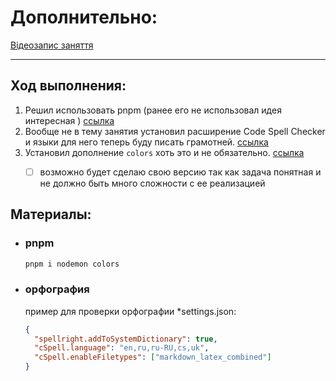 # Дополнительно:

[Відеозапис заняття](https://youtu.be/7enIHwm79nE?t=723)

---

## Ход выполнения:

1. Решил использовать pnpm (ранее его не использовал идея интересная ) [ссылка](#pnpm)
2. Вообще не в тему занятия установил расширение Code Spell Checker и языки для него теперь буду писать грамотней. [ссылка](#орфография)
3. Установил дополнение `colors` хоть это и не обязательно. [ссылка](#pnpm)
    - [ ] возможно будет сделаю свою версию так как задача понятная и не должно быть много сложности с ее реализацией



## Материалы:

- ### pnpm

  ```bash
  pnpm i nodemon colors
  ```

- ### орфография

  пример для проверки орфографии \*settings.json:

  ```json
  {
    "spellright.addToSystemDictionary": true,
    "cSpell.language": "en,ru,ru-RU,cs,uk",
    "cSpell.enableFiletypes": ["markdown_latex_combined"]
  }
  ```
